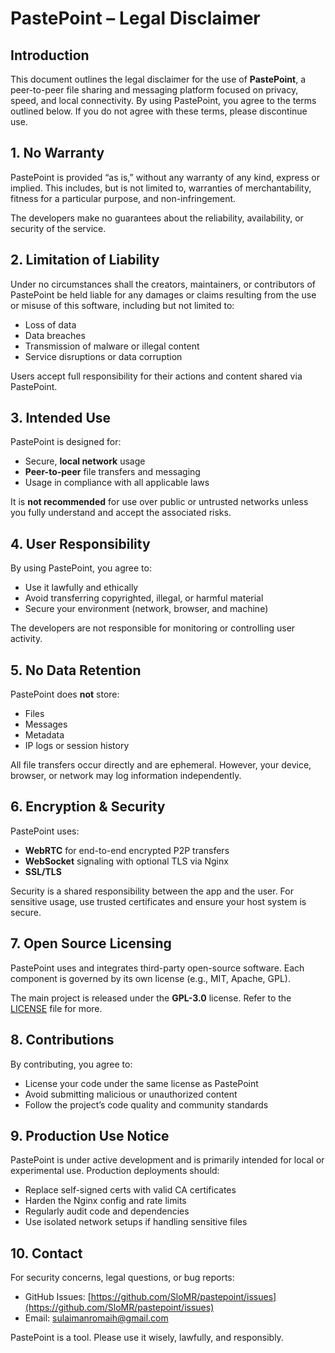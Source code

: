 # PastePoint – Legal Disclaimer

## Introduction

This document outlines the legal disclaimer for the use of **PastePoint**, a peer-to-peer file sharing and messaging platform focused on privacy, speed, and local connectivity. By using PastePoint, you agree to the terms outlined below. If you do not agree with these terms, please discontinue use.


## 1. No Warranty

PastePoint is provided “as is,” without any warranty of any kind, express or implied. This includes, but is not limited to, warranties of merchantability, fitness for a particular purpose, and non-infringement.

The developers make no guarantees about the reliability, availability, or security of the service.


## 2. Limitation of Liability

Under no circumstances shall the creators, maintainers, or contributors of PastePoint be held liable for any damages or claims resulting from the use or misuse of this software, including but not limited to:

- Loss of data
- Data breaches
- Transmission of malware or illegal content
- Service disruptions or data corruption

Users accept full responsibility for their actions and content shared via PastePoint.


## 3. Intended Use

PastePoint is designed for:

- Secure, **local network** usage
- **Peer-to-peer** file transfers and messaging
- Usage in compliance with all applicable laws

It is **not recommended** for use over public or untrusted networks unless you fully understand and accept the associated risks.


## 4. User Responsibility

By using PastePoint, you agree to:

- Use it lawfully and ethically
- Avoid transferring copyrighted, illegal, or harmful material
- Secure your environment (network, browser, and machine)

The developers are not responsible for monitoring or controlling user activity.


## 5. No Data Retention

PastePoint does **not** store:

- Files
- Messages
- Metadata
- IP logs or session history

All file transfers occur directly and are ephemeral. However, your device, browser, or network may log information independently.


## 6. Encryption & Security

PastePoint uses:

- **WebRTC** for end-to-end encrypted P2P transfers
- **WebSocket** signaling with optional TLS via Nginx
- **SSL/TLS**

Security is a shared responsibility between the app and the user. For sensitive usage, use trusted certificates and ensure your host system is secure.


## 7. Open Source Licensing

PastePoint uses and integrates third-party open-source software. Each component is governed by its own license (e.g., MIT, Apache, GPL).

The main project is released under the **GPL-3.0** license. Refer to the [LICENSE](LICENSE) file for more.


## 8. Contributions

By contributing, you agree to:

- License your code under the same license as PastePoint
- Avoid submitting malicious or unauthorized content
- Follow the project’s code quality and community standards


## 9. Production Use Notice

PastePoint is under active development and is primarily intended for local or experimental use. Production deployments should:

- Replace self-signed certs with valid CA certificates
- Harden the Nginx config and rate limits
- Regularly audit code and dependencies
- Use isolated network setups if handling sensitive files


## 10. Contact

For security concerns, legal questions, or bug reports:

- GitHub Issues: [https://github.com/SloMR/pastepoint/issues](https://github.com/SloMR/pastepoint/issues)
- Email: [sulaimanromaih@gmail.com](mailto:sulaimanromaih@gmail.com)


PastePoint is a tool. Please use it wisely, lawfully, and responsibly.
